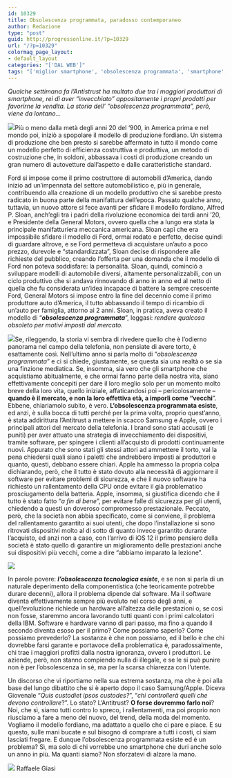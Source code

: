 ```yaml
---
id: 10329
title: Obsolescenza programmata, paradosso contemporaneo
author: Redazione
type: "post"
guid: http://progressonline.it/?p=10329
url: "/?p=10329"
colormag_page_layout:
- default_layout
categories: "['DAL WEB']"
tags: "['miglior smartphone', 'obsolescenza programmata', 'smartphone', 'tecnologia', 'telefonini']"
---
```


*Qualche settimana fa l’Antistrust ha multato due tra i maggiori produttori di smartphone, rei di aver “invecchiato” appositamente i propri prodotti per favorirne la vendita. La storia dell’ ”obsolescenza programmata”, però, viene da lontano…*

![](https://progressonline.it/wp-content/uploads/2018/12/download.jpg)Più o meno dalla metà degli anni 20 del ‘900, in America prima e nel mondo poi, iniziò a spopolare il modello di produzione fordiano. Un sistema di produzione che ben presto si sarebbe affermato in tutto il mondo come un modello perfetto di efficienza costruttiva e produttiva, un metodo di costruzione che, in soldoni, abbassava i costi di produzione creando un gran numero di autovetture dall’aspetto e dalle caratteristiche standard.

Ford si impose come il primo costruttore di automobili d’America, dando inizio ad un’impennata del settore automobilistico e, più in generale, contribuendo alla creazione di un modello produttivo che si sarebbe presto radicato in buona parte della manifattura dell’epoca. Passato qualche anno, tuttavia, un nuovo attore si fece avanti per sfidare il modello fordiano, Alfred P. Sloan, anch’egli tra i padri della rivoluzione economica dei tardi anni ’20, e Presidente della General Motors, ovvero quella che a lungo era stata la principale manifatturiera meccanica americana. Sloan capì che era impossibile sfidare il modello di Ford, ormai rodato e perfetto, decise quindi di guardare altrove, e se Ford permetteva di acquistare un’auto a poco prezzo, durevole e “standardizzata”, Sloan decise di rispondere alle richieste del pubblico, creando l’offerta per una domanda che il modello di Ford non poteva soddisfare: la personalità. Sloan, quindi, cominciò a sviluppare modelli di automobile diversi, altamente personalizzabili, con un ciclo produttivo che si andava rinnovando di anno in anno ed al netto di quella che fu considerata un’idea incapace di battere la sempre crescente Ford, General Motors si impose entro la fine del decennio come il primo produttore auto d’America, il tutto abbassando il tempo di ricambio di un’auto per famiglia, attorno ai 2 anni. Sloan, in pratica, aveva creato il modello di “***obsolescenza programmata***”, leggasi: *rendere qualcosa obsoleto per motivi imposti dal mercato.*  
  
![](https://progressonline.it/wp-content/uploads/2018/12/ricarica-smartphone.jpg)Se, rileggendo, la storia vi sembra di rivedere quello che è l’odierno panorama nel campo della telefonia, non pensiate di avere torto, è esattamente così. Nell’ultimo anno si parla molto di “*obsolescenza programmata*” e ci si chiede, giustamente, se questa sia una realtà o se sia una finzione mediatica. Se, insomma, sia vero che gli smartphone che acquistiamo abitualmente, e che ormai fanno parte della nostra vita, siano effettivamente concepiti per dare il loro meglio solo per un momento molto breve della loro vita, quello iniziale, affaticandosi poi – pericolosamente –**quando è il mercato, e non la loro effettiva età, a imporli come “vecchi**”. Ebbene, chiariamolo subito, è vero. **L’obsolescenza programmata esiste**, ed anzi, è sulla bocca di tutti perché per la prima volta, proprio quest’anno, è stata addirittura l’Antitrust a mettere in scacco Samsung e Apple, ovvero i principali attori del mercato della telefonia. I brand sono stati accusati (e puniti) per aver attuato una strategia di invecchiamento dei dispositivi, tramite software, per spingere i clienti all’acquisto di prodotti continuamente nuovi. Appurato che sono stati gli stessi attori ad ammettere il torto, val la pena chiedersi quali siano i paletti che andrebbero imposti ai produttori e quanto, questi, debbano essere chiari. Apple ha ammesso la propria colpa dichiarando, però, che il tutto è stato dovuto alla necessità di aggiornare il software per evitare problemi di sicurezza, e che il nuovo software ha richiesto un rallentamento della CPU onde evitare il già problematico prosciugamento della batteria. Apple, insomma, si giustifica dicendo che il tutto è stato fatto “*a fin di bene*”, per evitare falle di sicurezza per gli utenti, chiedendo a questi un doveroso compromesso prestazionale. Peccato, però, che la società non abbia specificato, come si conviene, il problema del rallentamento garantito ai suoi utenti, che dopo l’installazione si sono ritrovati dispositivi molto al di sotto di quanto invece garantito durante l’acquisto, ed anzi non a caso, con l’arrivo di iOS 12 il primo pensiero della società è stato quello di garantire un miglioramento delle prestazioni anche sui dispositivi più vecchi, come a dire “abbiamo imparato la lezione”.

![](https://progressonline.it/wp-content/uploads/2018/12/42449f95c0abd89d4b050ad93f86badd_169_l.jpg)

In parole povere: ***l’obsolescenza tecnologica esiste***, e se non si parla di un naturale deperimento della componentistica (che teoricamente potrebbe durare decenni), allora il problema dipende dal software. Ma il software diventa effettivamente sempre più evoluto nel corso degli anni, e quell’evoluzione richiede un hardware all’altezza delle prestazioni o, se così non fosse, staremmo ancora lavorando tutti quanti con i primi calcolatori della IBM. Software e hardware vanno di pari passo, ma fino a quando il secondo diventa esoso per il primo? Come possiamo saperlo? Come possiamo prevederlo? La sostanza è che non possiamo, ed il bello è che chi dovrebbe farsi garante e portavoce della problematica è, paradossalmente, chi trae i maggiori profitti dalla nostra ignoranza, ovvero i produttori. Le aziende, però, non stanno compiendo nulla di illegale, e se le si può punire non è per l’obsolescenza in sé, ma per la scarsa chiarezza con l’utente.

Un discorso che vi riportiamo nella sua estrema sostanza, ma che è poi alla base del lungo dibattito che si è aperto dopo il caso Samsung/Apple. Diceva Giovenale “*Quis custodiet ipsos custodes?*”, “*chi controllerà quelli che devono controllare*?”. Lo stato? L’Antitrust? **O forse dovremmo farlo noi**? Noi, che sì, siamo tutti contro lo spreco, i rallentamenti, ma poi proprio non riusciamo a fare a meno del nuovo, del trend, della moda del momento. Vogliamo il modello fordiano, ma adattato a quello che ci pare e piace. E su questo, sulle mani bucate e sul bisogno di comprare a tutti i costi, ci siam lasciati fregare. E dunque l’obsolescenza programmata esiste ed è un problema? Sì, ma solo di chi vorrebbe uno smartphone che duri anche solo un anno in più. Ma quanti siamo? Non sforzatevi di alzare la mano.

![](https://progressonline.it/wp-content/uploads/2018/10/giasi.jpg) Raffaele Giasi